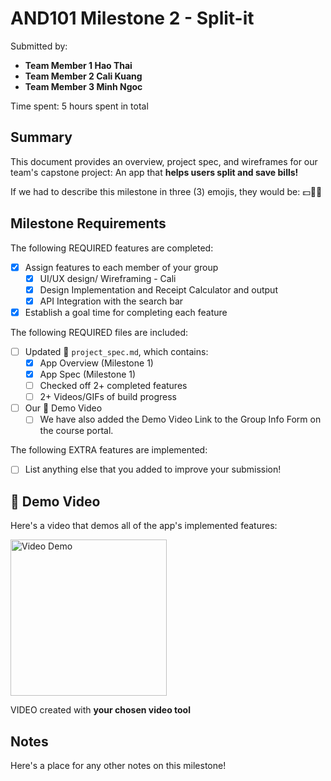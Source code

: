 <!-- (This is a comment) INSTRUCTIONS: Go through this page and fill out any **bolded** entries with their correct values.-->

# AND101 Milestone 2 - **Split-it**

Submitted by:
- **Team Member 1 Hao Thai**
- **Team Member 2 Cali Kuang**
- **Team Member 3 Minh Ngoc**

Time spent: 5 hours spent in total

## Summary

This document provides an overview, project spec, and wireframes for our team's capstone project: An app that **helps users split and save bills!**

If we had to describe this milestone in three (3) emojis, they would be: 💵👯💚

## Milestone Requirements

<!-- Please be sure to change the [ ] to [x] for any features you completed.  If a feature is not checked [x], you might miss the points for that item! -->

The following REQUIRED features are completed:

- [x] Assign features to each member of your group
  - [x] UI/UX design/ Wireframing - Cali
  - [x] Design Implementation and Receipt Calculator and output
  - [x] API Integration with the search bar
- [x] Establish a goal time for completing each feature

The following REQUIRED files are included:

- [ ] Updated 📄 `project_spec.md`, which contains:
  - [X] App Overview (Milestone 1)
  - [X] App Spec (Milestone 1)
  - [ ] Checked off 2+ completed features
  - [ ] 2+ Videos/GIFs of build progress

- [ ] Our 🎥 Demo Video
  - [ ] We have also added the Demo Video Link to the Group Info Form on the course portal.

The following EXTRA features are implemented:

- [ ] List anything else that you added to improve your submission!

## 🎥 Demo Video

Here's a video that demos all of the app's implemented features:

<img src='https://github.com/CP-AndriodDev/Split-it/assets/100315684/916081bf-3baa-41b8-b2a6-272faaf7f790' title='Video Demo' width='250' alt='Video Demo' />

VIDEO created with **your chosen video tool**

## Notes

Here's a place for any other notes on this milestone!

